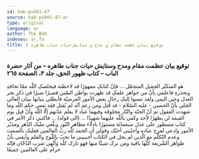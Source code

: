 ```yaml
---
id: bab-pub01-47
source: bab-pub01-47-ar
type: original
language: ar
author: The Bab
indexes: ar,fa
title: توقيع بيان عظمت مقام و مدح و ستايش حيات جناب طاهره ٥
---
```

### توقيع بيان عظمت مقام ومدح وستايش حيات جناب طاهره – من آثار حضرة الباب – كتاب ظهور الحق، جلد ۳، الصفحة ۲٦٥

هو المتکبّر الجميل المتجمّل ... فإنّ کتابکِ ممهورًا قد لاحظتة فيخلصکِ اللّه ممّا تخافهِ وتحذرهِ فاعلمي بأنّ من جواهر علمکِ قد ظهرت بواطن السّنن فصبرًا صبرًا في ذکر بحر العدل وعين اليمن ولقد نسبوا إليکِ رجال بعض الأمور العرضيّة فأبطلي بنيانها ببيان العالي الجلي بأنّ الحسين - عليه السّلام - قد قُتل ومن زعم أنّه لم يُقتل فقد نسى حکم اللّه وما شهدت العقول ثم أنّ الجنّة والنّار مخلوقة وفيهما عباد لا يعلم عدّتهم إلّا اللّه وأنّ قبل يوم القيمة لن يظهرًا لأحد وکفى باللّه عليهما شهيدًا ... (الى قوله) ... فاکتبي ذکر الأمر في کتاب مسطور على عدل سبعمائة مستورًا بادلّاء مظاهر النّور وبلّغي مليک الدّهر ومدبّر الأمور وادعى لفرج عباده وأحبّيني أحبّک وقولي أن الحمد للّه ربّ العالمين فعليک بالصمت وعدم التّکلّم مع الّذين لم يحل في الکتاب أجيبيني ما تحبّ باللّوح والقلم وأيقني بأنّ ظواهر الشّريعة کلّها باقية ومن ترک شيئًا منها فهو تارک کلّه وَأَنْهِي شرب الدّخّان فإنّه حرام على العالمين جميعًا